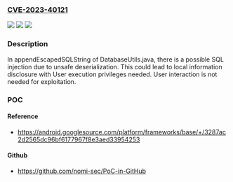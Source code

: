 ### [CVE-2023-40121](https://cve.mitre.org/cgi-bin/cvename.cgi?name=CVE-2023-40121)
![](https://img.shields.io/static/v1?label=Product&message=Android&color=blue)
![](https://img.shields.io/static/v1?label=Version&message=%3D%2013%20&color=brighgreen)
![](https://img.shields.io/static/v1?label=Vulnerability&message=Information%20disclosure&color=brighgreen)

### Description

In appendEscapedSQLString of DatabaseUtils.java, there is a possible SQL injection due to unsafe deserialization. This could lead to local information disclosure with User execution privileges needed. User interaction is not needed for exploitation.

### POC

#### Reference
- https://android.googlesource.com/platform/frameworks/base/+/3287ac2d2565dc96bf6177967f8e3aed33954253

#### Github
- https://github.com/nomi-sec/PoC-in-GitHub

